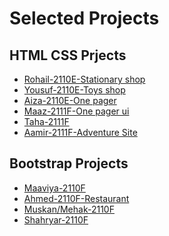 # Selected Projects

## HTML CSS Prjects
* [Rohail-2110E-Stationary shop](https://rohailkumar.github.io/Online-Stationary/)
* [Yousuf-2110E-Toys shop](https://yousufjadgal.github.io/Kids-Market/)
* [Aiza-2110E-One pager](https://aiza5malik.github.io/onepager/)
* [Maaz-2111F-One pager ui](https://maaz-yousufzai.github.io/My.Page/)
* [Taha-2111F]()
* [Aamir-2111F-Adventure Site](https://aamiraaaa.github.io/simple-html-or-css-page/)

## Bootstrap Projects
* [Maaviya-2110F](https://maviyaa.github.io/glass/)
* [Ahmed-2110F-Restaurant]()
* [Muskan/Mehak-2110F]()
* [Shahryar-2110F](https://owsali.github.io/bootstrap/)

